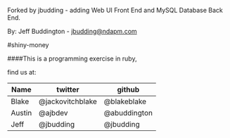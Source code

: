 Forked by jbudding - adding Web UI Front End and MySQL Database Back End.

By: Jeff Buddington - jbudding@ndapm.com

#shiny-money

####This is a programming exercise in ruby,

find us at:

Name  | twitter | github
------|---------|-------
Blake | @jackovitchblake | @blakeblake
Austin | @ajbdev | @abuddington
Jeff | @jbudding | @jbudding
